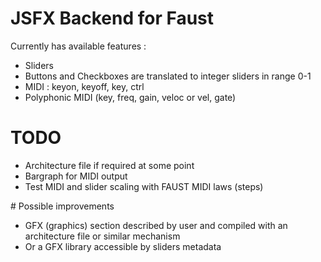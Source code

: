 # JSFX Backend for Faust

Currently has available features :

* Sliders
* Buttons and Checkboxes are translated to integer sliders in range 0-1
* MIDI : keyon, keyoff, key, ctrl
* Polyphonic MIDI (key, freq, gain, veloc or vel, gate)

# TODO

* Architecture file if required at some point
* Bargraph for MIDI output
* Test MIDI and slider scaling with FAUST MIDI laws (steps)


# Possible improvements 

* GFX (graphics) section described by user and compiled with an architecture file or similar mechanism
* Or a GFX library accessible by sliders metadata



